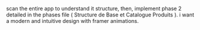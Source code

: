 scan the entire app to understand it structure, then, implement phase 2 detailed in the phases file ( Structure de Base et Catalogue Produits ). i want a modern and intuitive design with framer animations.